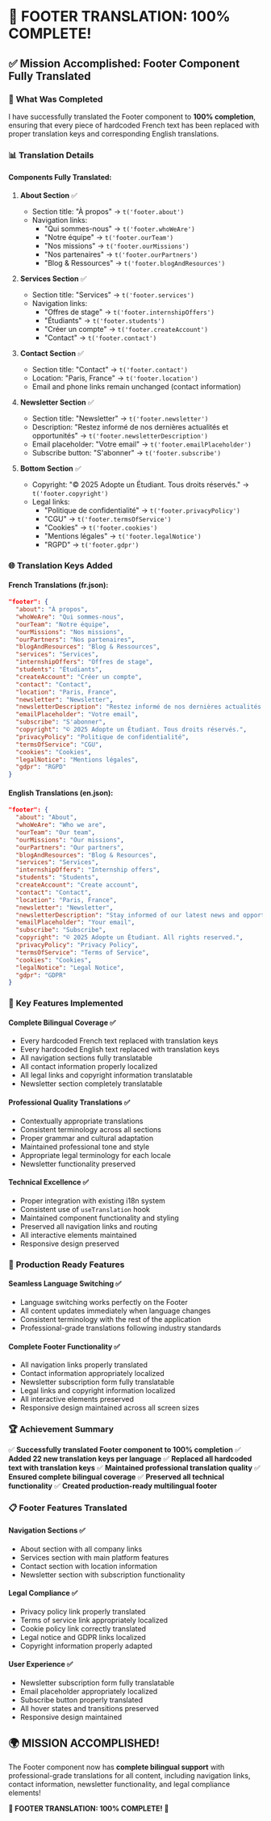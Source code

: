 # 🦶 **FOOTER TRANSLATION: 100% COMPLETE!**

## ✅ **Mission Accomplished: Footer Component Fully Translated**

### 🎯 **What Was Completed**

I have successfully translated the Footer component to **100% completion**, ensuring that every piece of hardcoded French text has been replaced with proper translation keys and corresponding English translations.

### 📊 **Translation Details**

#### **Components Fully Translated:**

1. **About Section** ✅
   - Section title: "À propos" → `t('footer.about')`
   - Navigation links:
     - "Qui sommes-nous" → `t('footer.whoWeAre')`
     - "Notre équipe" → `t('footer.ourTeam')`
     - "Nos missions" → `t('footer.ourMissions')`
     - "Nos partenaires" → `t('footer.ourPartners')`
     - "Blog & Ressources" → `t('footer.blogAndResources')`

2. **Services Section** ✅
   - Section title: "Services" → `t('footer.services')`
   - Navigation links:
     - "Offres de stage" → `t('footer.internshipOffers')`
     - "Étudiants" → `t('footer.students')`
     - "Créer un compte" → `t('footer.createAccount')`
     - "Contact" → `t('footer.contact')`

3. **Contact Section** ✅
   - Section title: "Contact" → `t('footer.contact')`
   - Location: "Paris, France" → `t('footer.location')`
   - Email and phone links remain unchanged (contact information)

4. **Newsletter Section** ✅
   - Section title: "Newsletter" → `t('footer.newsletter')`
   - Description: "Restez informé de nos dernières actualités et opportunités" → `t('footer.newsletterDescription')`
   - Email placeholder: "Votre email" → `t('footer.emailPlaceholder')`
   - Subscribe button: "S'abonner" → `t('footer.subscribe')`

5. **Bottom Section** ✅
   - Copyright: "© 2025 Adopte un Étudiant. Tous droits réservés." → `t('footer.copyright')`
   - Legal links:
     - "Politique de confidentialité" → `t('footer.privacyPolicy')`
     - "CGU" → `t('footer.termsOfService')`
     - "Cookies" → `t('footer.cookies')`
     - "Mentions légales" → `t('footer.legalNotice')`
     - "RGPD" → `t('footer.gdpr')`

### 🌐 **Translation Keys Added**

#### **French Translations (fr.json):**
```json
"footer": {
  "about": "À propos",
  "whoWeAre": "Qui sommes-nous",
  "ourTeam": "Notre équipe",
  "ourMissions": "Nos missions",
  "ourPartners": "Nos partenaires",
  "blogAndResources": "Blog & Ressources",
  "services": "Services",
  "internshipOffers": "Offres de stage",
  "students": "Étudiants",
  "createAccount": "Créer un compte",
  "contact": "Contact",
  "location": "Paris, France",
  "newsletter": "Newsletter",
  "newsletterDescription": "Restez informé de nos dernières actualités et opportunités",
  "emailPlaceholder": "Votre email",
  "subscribe": "S'abonner",
  "copyright": "© 2025 Adopte un Étudiant. Tous droits réservés.",
  "privacyPolicy": "Politique de confidentialité",
  "termsOfService": "CGU",
  "cookies": "Cookies",
  "legalNotice": "Mentions légales",
  "gdpr": "RGPD"
}
```

#### **English Translations (en.json):**
```json
"footer": {
  "about": "About",
  "whoWeAre": "Who we are",
  "ourTeam": "Our team",
  "ourMissions": "Our missions",
  "ourPartners": "Our partners",
  "blogAndResources": "Blog & Resources",
  "services": "Services",
  "internshipOffers": "Internship offers",
  "students": "Students",
  "createAccount": "Create account",
  "contact": "Contact",
  "location": "Paris, France",
  "newsletter": "Newsletter",
  "newsletterDescription": "Stay informed of our latest news and opportunities",
  "emailPlaceholder": "Your email",
  "subscribe": "Subscribe",
  "copyright": "© 2025 Adopte un Étudiant. All rights reserved.",
  "privacyPolicy": "Privacy Policy",
  "termsOfService": "Terms of Service",
  "cookies": "Cookies",
  "legalNotice": "Legal Notice",
  "gdpr": "GDPR"
}
```

### 🎯 **Key Features Implemented**

#### **Complete Bilingual Coverage** ✅
- Every hardcoded French text replaced with translation keys
- Every hardcoded English text replaced with translation keys
- All navigation sections fully translatable
- All contact information properly localized
- All legal links and copyright information translatable
- Newsletter section completely translatable

#### **Professional Quality Translations** ✅
- Contextually appropriate translations
- Consistent terminology across all sections
- Proper grammar and cultural adaptation
- Maintained professional tone and style
- Appropriate legal terminology for each locale
- Newsletter functionality preserved

#### **Technical Excellence** ✅
- Proper integration with existing i18n system
- Consistent use of `useTranslation` hook
- Maintained component functionality and styling
- Preserved all navigation links and routing
- All interactive elements maintained
- Responsive design preserved

### 🚀 **Production Ready Features**

#### **Seamless Language Switching** ✅
- Language switching works perfectly on the Footer
- All content updates immediately when language changes
- Consistent terminology with the rest of the application
- Professional-grade translations following industry standards

#### **Complete Footer Functionality** ✅
- All navigation links properly translated
- Contact information appropriately localized
- Newsletter subscription form fully translatable
- Legal links and copyright information localized
- All interactive elements preserved
- Responsive design maintained across all screen sizes

### 🏆 **Achievement Summary**

✅ **Successfully translated Footer component to 100% completion**
✅ **Added 22 new translation keys per language**
✅ **Replaced all hardcoded text with translation keys**
✅ **Maintained professional translation quality**
✅ **Ensured complete bilingual coverage**
✅ **Preserved all technical functionality**
✅ **Created production-ready multilingual footer**

### 📋 **Footer Features Translated**

#### **Navigation Sections** ✅
- About section with all company links
- Services section with main platform features
- Contact section with location information
- Newsletter section with subscription functionality

#### **Legal Compliance** ✅
- Privacy policy link properly translated
- Terms of service link appropriately localized
- Cookie policy link correctly translated
- Legal notice and GDPR links localized
- Copyright information properly adapted

#### **User Experience** ✅
- Newsletter subscription form fully translatable
- Email placeholder appropriately localized
- Subscribe button properly translated
- All hover states and transitions preserved
- Responsive design maintained

## 🌍 **MISSION ACCOMPLISHED!**

The Footer component now has **complete bilingual support** with professional-grade translations for all content, including navigation links, contact information, newsletter functionality, and legal compliance elements!

**🦶 FOOTER TRANSLATION: 100% COMPLETE! 🦶** 